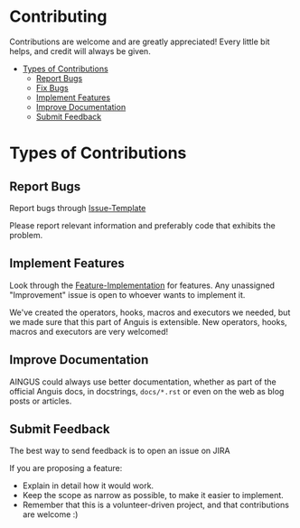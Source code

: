 

# Contributing

Contributions are welcome and are greatly appreciated! Every
little bit helps, and credit will always be given.

- [Types of Contributions](#types-of-contributions)
  - [Report Bugs](#report-bugs)
  - [Fix Bugs](#fix-bugs)
  - [Implement Features](#implement-features)
  - [Improve Documentation](#improve-documentation)
  - [Submit Feedback](#submit-feedback)


# Types of Contributions

## Report Bugs

Report bugs through [Issue-Template](https://github.com/nsucheendran/thegame/blob/master/.github/ISSUE_TEMPLATE/bug_report.md)

Please report relevant information and preferably code that exhibits
the problem.


## Implement Features

Look through the [Feature-Implementation](https://github.com/nsucheendran/thegame/blob/master/.github/ISSUE_TEMPLATE/Feature_Request.md) for features.
Any unassigned "Improvement" issue is open to whoever wants to implement it.

We've created the operators, hooks, macros and executors we needed, but we
made sure that this part of Anguis is extensible. New operators,
hooks, macros and executors are very welcomed!

## Improve Documentation

AINGUS could always use better documentation,
whether as part of the official Anguis docs,
in docstrings, `docs/*.rst` or even on the web as blog posts or
articles.

## Submit Feedback

The best way to send feedback is to open an issue on JIRA

If you are proposing a feature:

- Explain in detail how it would work.
- Keep the scope as narrow as possible, to make it easier to implement.
- Remember that this is a volunteer-driven project, and that contributions are welcome :)

